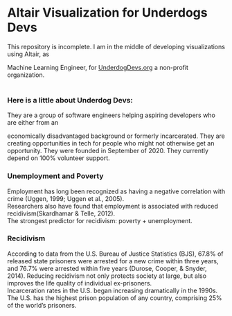 # Altair Visualization for Underdogs Devs
This repository is incomplete. I am in the middle of developing visualizations using Altair, as 

Machine Learning Engineer, for [UnderdogDevs.org](https://www.underdogdevs.org) a non-profit organization.<br/><br/>

### Here is a little about Underdog Devs:

They are a group of software engineers helping aspiring developers who are either from an

economically disadvantaged background or formerly incarcerated. They are creating opportunities 
in tech for people who might not otherwise get an opportunity. They were founded in September of 2020. They currently depend on 100% volunteer support.

### Unemployment and Poverty
Employment has long been recognized as having a negative correlation with crime (Uggen, 1999; 
Uggen et al., 2005).<br/>
Researchers also have found that employment is associated with reduced recidivism(Skardhamar & Telle, 2012).<br/>
The strongest predictor for recidivism: poverty + unemployment.

### Recidivism
According to data from the U.S. Bureau of Justice Statistics (BJS), 67.8% of released state 
prisoners were arrested for a new crime within three years, and 76.7% were arrested within five
years (Durose, Cooper, & Snyder, 2014). Reducing recidivism not only protects society at large,
but also improves the life quality of individual ex-prisoners.<br/>
Incarceration rates in the U.S. began increasing dramatically in the 1990s. The U.S. has the highest prison population of any country, comprising 25% of the world’s prisoners.
